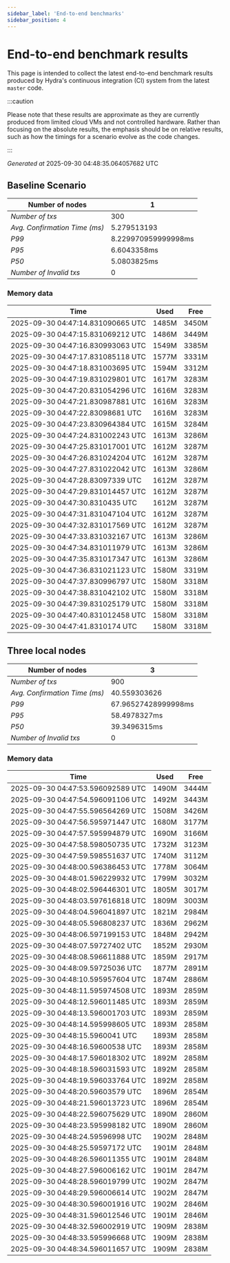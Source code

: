 ```yaml
--- 
sidebar_label: 'End-to-end benchmarks' 
sidebar_position: 4 
--- 
```


# End-to-end benchmark results 

This page is intended to collect the latest end-to-end benchmark  results produced by Hydra's continuous integration (CI) system from  the latest `master` code.

:::caution

Please note that these results are approximate  as they are currently produced from limited cloud VMs and not controlled hardware.  Rather than focusing on the absolute results,   the emphasis should be on relative results,  such as how the timings for a scenario evolve as the code changes.

:::

_Generated at_  2025-09-30 04:48:35.064057682 UTC


## Baseline Scenario



| Number of nodes |  1 | 
| -- | -- |
| _Number of txs_ | 300 |
| _Avg. Confirmation Time (ms)_ | 5.279513193 |
| _P99_ | 8.229970959999998ms |
| _P95_ | 6.6043358ms |
| _P50_ | 5.0803825ms |
| _Number of Invalid txs_ | 0 |
      

### Memory data 

 | Time | Used | Free | 
|------------------------------------|------|------|
 | 2025-09-30 04:47:14.831090665 UTC | 1485M | 3450M | 
 | 2025-09-30 04:47:15.831069212 UTC | 1486M | 3449M | 
 | 2025-09-30 04:47:16.830993063 UTC | 1549M | 3385M | 
 | 2025-09-30 04:47:17.831085118 UTC | 1577M | 3331M | 
 | 2025-09-30 04:47:18.831003695 UTC | 1594M | 3312M | 
 | 2025-09-30 04:47:19.831029801 UTC | 1617M | 3283M | 
 | 2025-09-30 04:47:20.831054296 UTC | 1616M | 3283M | 
 | 2025-09-30 04:47:21.830987881 UTC | 1616M | 3283M | 
 | 2025-09-30 04:47:22.83098681 UTC | 1616M | 3283M | 
 | 2025-09-30 04:47:23.830964384 UTC | 1615M | 3284M | 
 | 2025-09-30 04:47:24.831002243 UTC | 1613M | 3286M | 
 | 2025-09-30 04:47:25.831017001 UTC | 1612M | 3287M | 
 | 2025-09-30 04:47:26.831024204 UTC | 1612M | 3287M | 
 | 2025-09-30 04:47:27.831022042 UTC | 1613M | 3286M | 
 | 2025-09-30 04:47:28.83097339 UTC | 1612M | 3287M | 
 | 2025-09-30 04:47:29.831014457 UTC | 1612M | 3287M | 
 | 2025-09-30 04:47:30.8310435 UTC | 1612M | 3287M | 
 | 2025-09-30 04:47:31.831047104 UTC | 1612M | 3287M | 
 | 2025-09-30 04:47:32.831017569 UTC | 1612M | 3287M | 
 | 2025-09-30 04:47:33.831032167 UTC | 1613M | 3286M | 
 | 2025-09-30 04:47:34.831011979 UTC | 1613M | 3286M | 
 | 2025-09-30 04:47:35.831017347 UTC | 1613M | 3286M | 
 | 2025-09-30 04:47:36.831021123 UTC | 1580M | 3319M | 
 | 2025-09-30 04:47:37.830996797 UTC | 1580M | 3318M | 
 | 2025-09-30 04:47:38.831042102 UTC | 1580M | 3318M | 
 | 2025-09-30 04:47:39.831025179 UTC | 1580M | 3318M | 
 | 2025-09-30 04:47:40.831012458 UTC | 1580M | 3318M | 
 | 2025-09-30 04:47:41.8310174 UTC | 1580M | 3318M | 


## Three local nodes



| Number of nodes |  3 | 
| -- | -- |
| _Number of txs_ | 900 |
| _Avg. Confirmation Time (ms)_ | 40.559303626 |
| _P99_ | 67.96527428999998ms |
| _P95_ | 58.4978327ms |
| _P50_ | 39.3496315ms |
| _Number of Invalid txs_ | 0 |
      

### Memory data 

 | Time | Used | Free | 
|------------------------------------|------|------|
 | 2025-09-30 04:47:53.596092589 UTC | 1490M | 3444M | 
 | 2025-09-30 04:47:54.596091106 UTC | 1492M | 3443M | 
 | 2025-09-30 04:47:55.596564269 UTC | 1508M | 3426M | 
 | 2025-09-30 04:47:56.595971447 UTC | 1680M | 3177M | 
 | 2025-09-30 04:47:57.595994879 UTC | 1690M | 3166M | 
 | 2025-09-30 04:47:58.598050735 UTC | 1732M | 3123M | 
 | 2025-09-30 04:47:59.598551637 UTC | 1740M | 3112M | 
 | 2025-09-30 04:48:00.596386453 UTC | 1778M | 3064M | 
 | 2025-09-30 04:48:01.596229932 UTC | 1799M | 3032M | 
 | 2025-09-30 04:48:02.596446301 UTC | 1805M | 3017M | 
 | 2025-09-30 04:48:03.597616818 UTC | 1809M | 3003M | 
 | 2025-09-30 04:48:04.596041897 UTC | 1821M | 2984M | 
 | 2025-09-30 04:48:05.596808237 UTC | 1836M | 2962M | 
 | 2025-09-30 04:48:06.597199153 UTC | 1848M | 2942M | 
 | 2025-09-30 04:48:07.59727402 UTC | 1852M | 2930M | 
 | 2025-09-30 04:48:08.596611888 UTC | 1859M | 2917M | 
 | 2025-09-30 04:48:09.59725036 UTC | 1877M | 2891M | 
 | 2025-09-30 04:48:10.595957604 UTC | 1874M | 2886M | 
 | 2025-09-30 04:48:11.595974508 UTC | 1893M | 2859M | 
 | 2025-09-30 04:48:12.596011485 UTC | 1893M | 2859M | 
 | 2025-09-30 04:48:13.596001703 UTC | 1893M | 2859M | 
 | 2025-09-30 04:48:14.595998605 UTC | 1893M | 2858M | 
 | 2025-09-30 04:48:15.5960041 UTC | 1893M | 2858M | 
 | 2025-09-30 04:48:16.59600538 UTC | 1893M | 2858M | 
 | 2025-09-30 04:48:17.596018302 UTC | 1892M | 2858M | 
 | 2025-09-30 04:48:18.596031593 UTC | 1892M | 2858M | 
 | 2025-09-30 04:48:19.596033764 UTC | 1892M | 2858M | 
 | 2025-09-30 04:48:20.59603579 UTC | 1896M | 2854M | 
 | 2025-09-30 04:48:21.596013723 UTC | 1896M | 2854M | 
 | 2025-09-30 04:48:22.596075629 UTC | 1890M | 2860M | 
 | 2025-09-30 04:48:23.595998182 UTC | 1890M | 2860M | 
 | 2025-09-30 04:48:24.59596998 UTC | 1902M | 2848M | 
 | 2025-09-30 04:48:25.59597172 UTC | 1901M | 2848M | 
 | 2025-09-30 04:48:26.596011355 UTC | 1901M | 2848M | 
 | 2025-09-30 04:48:27.596006162 UTC | 1901M | 2847M | 
 | 2025-09-30 04:48:28.596019799 UTC | 1902M | 2847M | 
 | 2025-09-30 04:48:29.596006614 UTC | 1902M | 2847M | 
 | 2025-09-30 04:48:30.596001916 UTC | 1902M | 2846M | 
 | 2025-09-30 04:48:31.596012546 UTC | 1901M | 2846M | 
 | 2025-09-30 04:48:32.596002919 UTC | 1909M | 2838M | 
 | 2025-09-30 04:48:33.595996668 UTC | 1909M | 2838M | 
 | 2025-09-30 04:48:34.596011657 UTC | 1909M | 2838M | 

